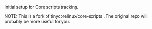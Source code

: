 Initial setup for Core scripts tracking.

NOTE: This is a fork of tinycorelinux/core-scripts . The original repo will probably be more useful for you. 
